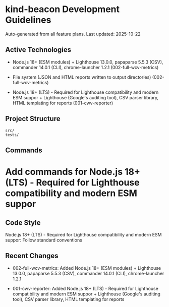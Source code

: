 # kind-beacon Development Guidelines

Auto-generated from all feature plans. Last updated: 2025-10-22

## Active Technologies
- Node.js 18+ (ESM modules) + Lighthouse 13.0.0, papaparse 5.5.3 (CSV), commander 14.0.1 (CLI), chrome-launcher 1.2.1 (002-full-wcv-metrics)
- File system (JSON and HTML reports written to output directories) (002-full-wcv-metrics)

- Node.js 18+ (LTS) - Required for Lighthouse compatibility and modern ESM suppor + Lighthouse (Google's auditing tool), CSV parser library, HTML templating for reports (001-cwv-reporter)

## Project Structure

```text
src/
tests/
```

## Commands

# Add commands for Node.js 18+ (LTS) - Required for Lighthouse compatibility and modern ESM suppor

## Code Style

Node.js 18+ (LTS) - Required for Lighthouse compatibility and modern ESM suppor: Follow standard conventions

## Recent Changes
- 002-full-wcv-metrics: Added Node.js 18+ (ESM modules) + Lighthouse 13.0.0, papaparse 5.5.3 (CSV), commander 14.0.1 (CLI), chrome-launcher 1.2.1

- 001-cwv-reporter: Added Node.js 18+ (LTS) - Required for Lighthouse compatibility and modern ESM suppor + Lighthouse (Google's auditing tool), CSV parser library, HTML templating for reports

<!-- MANUAL ADDITIONS START -->
<!-- MANUAL ADDITIONS END -->
